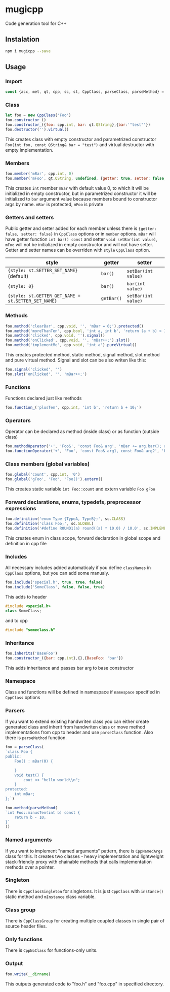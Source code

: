 # mugicpp
Code generation tool for C++

## Instalation

```bash
npm i mugicpp --save
```

## Usage

### Import

```js
const {acc, met, qt, cpp, sc, st, CppClass, parseClass, parseMethod} = require('mugicpp')
```

### Class

```js
let foo = new CppClass('Foo')
foo.constructor_()
foo.constructor_({foo: cpp.int, bar: qt.QString},{bar:'"test"'})
foo.destructor('').virtual()
```

This creates class with empty constructor and parametrized constructor `Foo(int foo, const QString& bar = "test")` and virtual destructor with empty implementation.

### Members

```js
foo.member('mBar', cpp.int, 0)
foo.member('mFoo', qt.QString, undefined, {getter: true, setter: false, access: acc.PRIVATE})
```

This creates `int` member `mBar` with default value 0, to which it will be initialized in empty constructor, but in parametrized constructor it will be initialized to `bar` argument value because members bound to constructor args by name. `mBar` is protected, `mFoo` is private

### Getters and setters

Public getter and setter added for each member unless there is `{getter: false, setter: false}` in `CppClass` options or in `member` options. `mBar` will have getter function `int bar() const` and setter `void setBar(int value)`, `mFoo` will not be initialized in empty constructor and will not have setter.
Getter and setter names can be overriden with `style` `CppClass` option.

| style | getter | setter |
|-------------|--------------|--------------|
| `{style: st.SETTER_SET_NAME}` (default) | `bar()` | `setBar(int value)` |
| `{style: 0}` | `bar()` | `bar(int value)` |
| `{style: st.GETTER_GET_NAME + st.SETTER_SET_NAME}` | `getBar()` | `setBar(int value)` |

### Methods

```js
foo.method('clearBar', cpp.void, '', 'mBar = 0;').protected()
foo.method('moreThanTen', cpp.bool, 'int a, int b', 'return (a + b) > 10;').static()
foo.method('clicked', cpp.void, '').signal()
foo.method('onClicked', cpp.void, '', 'mBar++;').slot()
foo.method('implementMe', cpp.void, 'int a').pureVirtual()
```

This creates protected method, static method, signal method, slot method and pure virtual method. Signal and slot can be also writen like this:

```js
foo.signal('clicked', '')
foo.slot('onClicked', '', 'mBar++;')
```

### Functions

Functions declared just like methods

```js
foo.function_('plusTen', cpp.int, 'int b', 'return b + 10;')
```

### Operators

Operator can be declared as method (inside class) or as function (outside class)

```js
foo.methodOperator('+', 'Foo&', 'const Foo& arg', 'mBar += arg.bar(); return *this;')
foo.functionOperator('+', 'Foo', 'const Foo& arg1, const Foo& arg2', 'Foo res(arg1.bar() + arg2.bar()); return res;')
```

### Class members (global variables)

```js
foo.global('count', cpp.int, '0')
foo.global('gFoo', 'Foo', 'Foo()').extern()
```

This creates static variable `int Foo::count` and extern variable `Foo gFoo`

### Forward declarations, enums, typedefs, preprocessor expressions

```js
foo.definition('enum Type {TypeA, TypeB};', sc.CLASS)
foo.definition('class Foo;', sc.GLOBAL)
foo.definition('#define ROUND1(a) round((a) * 10.0) / 10.0', sc.IMPLEMENTATION_GLOBAL)
```

This creates enum in class scope, forward declaration in global scope and definition in cpp file

### Includes

All necessary includes added automaticaly if you define `classNames` in `CppClass` options, but you can add some manualy.

```js
foo.include('special.h', true, true, false)
foo.include('SomeClass', false, false, true)
```

This adds to header

```c++
#include <special.h>
class SomeClass;
```

and to cpp

```c++
#include "someclass.h"
```

### Inheritance

```js
foo.inherits('BaseFoo')
foo.constructor_({bar: cpp.int},{},{BaseFoo: 'bar'})
```

This adds inheritance and passes bar arg to base constructor

### Namespace

Class and functions will be defined in namespace if `namespace` specified in `CppClass` options

### Parsers

If you want to extend existing handwriten class you can either create generated class and inherit from handwriten class or move method implementations from cpp to header and use `parseClass` function. Also there is `parseMethod` function.

```js
foo = parseClass(
`class Foo {
public:
    Foo() : mBar(0) {

    }
    void test() {
        cout << "hello world\\n";
    }
protected:
    int mBar;
};`)

foo.method(parseMethod(
`int Foo::minusTen(int b) const {
    return b - 10;
}`
))
```

### Named arguments

If you want to implement "named arguments" pattern, there is `CppNamedArgs` class for this. It creates two classes - heavy implementation and lightweight stack-friendly proxy with chainable methods that calls implementation methods over a pointer.

### Singleton

There is `CppClassSingleton` for singletons. It is just `CppClass` with `instance()` static method and `mInstance` class variable.

### Class group

There is `CppClassGroup` for creating multiple coupled classes in single pair of source header files.

### Only functions

There is `CppNoClass` for functions-only units.

### Output

```js
foo.write(__dirname)
```

This outputs generated code to "foo.h" and "foo.cpp" in specified directory.